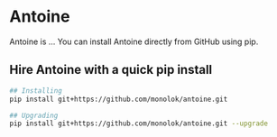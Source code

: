 # Antoine

Antoine is ...
You can install Antoine directly from GitHub using pip.

## Hire Antoine with a quick pip install

```bash
## Installing
pip install git+https://github.com/monolok/antoine.git

## Upgrading
pip install git+https://github.com/monolok/antoine.git --upgrade